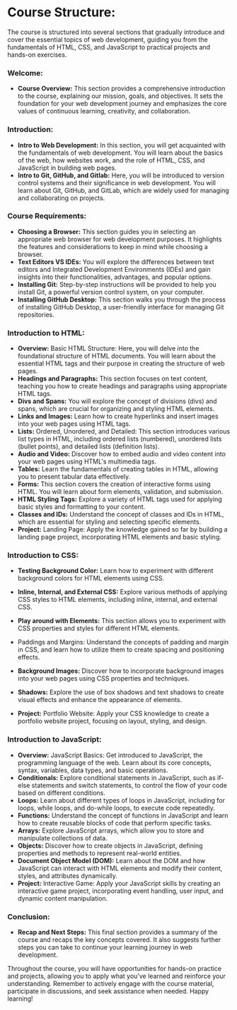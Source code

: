# Course Structure:

The course is structured into several sections that gradually introduce and cover the essential topics of web development, guiding you from the fundamentals of HTML, CSS, and JavaScript to practical projects and hands-on exercises.

### **Welcome:**

- **Course Overview:** This section provides a comprehensive introduction to the course, explaining our mission, goals, and objectives. It sets the foundation for your web development journey and emphasizes the core values of continuous learning, creativity, and collaboration.

### **Introduction:**

- **Intro to Web Development:** In this section, you will get acquainted with the fundamentals of web development. You will learn about the basics of the web, how websites work, and the role of HTML, CSS, and JavaScript in building web pages.
- **Intro to Git, GitHub, and Gitlab:** Here, you will be introduced to version control systems and their significance in web development. You will learn about Git, GitHub, and GitLab, which are widely used for managing and collaborating on projects.

### **Course Requirements:**

- **Choosing a Browser:** This section guides you in selecting an appropriate web browser for web development purposes. It highlights the features and considerations to keep in mind while choosing a browser.
- **Text Editors VS IDEs:** You will explore the differences between text editors and Integrated Development Environments (IDEs) and gain insights into their functionalities, advantages, and popular options.
- **Installing Git:** Step-by-step instructions will be provided to help you install Git, a powerful version control system, on your computer.
- **Installing GitHub Desktop:** This section walks you through the process of installing GitHub Desktop, a user-friendly interface for managing Git repositories.

### **Introduction to HTML:**

- **Overview:** Basic HTML Structure: Here, you will delve into the foundational structure of HTML documents. You will learn about the essential HTML tags and their purpose in creating the structure of web pages.
- **Headings and Paragraphs:** This section focuses on text content, teaching you how to create headings and paragraphs using appropriate HTML tags.
- **Divs and Spans:** You will explore the concept of divisions (divs) and spans, which are crucial for organizing and styling HTML elements.
- **Links and Images:** Learn how to create hyperlinks and insert images into your web pages using HTML tags.
- **Lists:** Ordered, Unordered, and Detailed: This section introduces various list types in HTML, including ordered lists (numbered), unordered lists (bullet points), and detailed lists (definition lists).
- **Audio and Video:** Discover how to embed audio and video content into your web pages using HTML's multimedia tags.
- **Tables:** Learn the fundamentals of creating tables in HTML, allowing you to present tabular data effectively.
- **Forms:** This section covers the creation of interactive forms using HTML. You will learn about form elements, validation, and submission.
- **HTML Styling Tags:** Explore a variety of HTML tags used for applying basic styles and formatting to your content.
- **Classes and IDs:** Understand the concept of classes and IDs in HTML, which are essential for styling and selecting specific elements.
- **Project:** Landing Page: Apply the knowledge gained so far by building a landing page project, incorporating HTML elements and basic styling.

### **Introduction to CSS:**

- **Testing Background Color:** Learn how to experiment with different background colors for HTML elements using CSS.
- **Inline, Internal, and External CSS:** Explore various methods of applying CSS styles to HTML elements, including inline, internal, and external CSS.
- **Play around with Elements:** This section allows you to experiment with CSS properties and styles for different HTML elements.
- Paddings and Margins: Understand the concepts of padding and margin in CSS, and learn how to utilize them to create spacing and positioning effects.
- **Background Images:** Discover how to incorporate background images into your web pages using CSS properties and techniques.
- **Shadows:** Explore the use of box shadows and text shadows to create visual effects and enhance the appearance of elements.

- **Project:** Portfolio Website: Apply your CSS knowledge to create a portfolio website project, focusing on layout, styling, and design.

### **Introduction to JavaScript:**

- **Overview:** JavaScript Basics: Get introduced to JavaScript, the programming language of the web. Learn about its core concepts, syntax, variables, data types, and basic operations.
- **Conditionals:** Explore conditional statements in JavaScript, such as if-else statements and switch statements, to control the flow of your code based on different conditions.
- **Loops:** Learn about different types of loops in JavaScript, including for loops, while loops, and do-while loops, to execute code repeatedly.
- **Functions:** Understand the concept of functions in JavaScript and learn how to create reusable blocks of code that perform specific tasks.
- **Arrays:** Explore JavaScript arrays, which allow you to store and manipulate collections of data.
- **Objects:** Discover how to create objects in JavaScript, defining properties and methods to represent real-world entities.
- **Document Object Model (DOM):** Learn about the DOM and how JavaScript can interact with HTML elements and modify their content, styles, and attributes dynamically.
- **Project:** Interactive Game: Apply your JavaScript skills by creating an interactive game project, incorporating event handling, user input, and dynamic content manipulation.

### **Conclusion:**

- **Recap and Next Steps:** This final section provides a summary of the course and recaps the key concepts covered. It also suggests further steps you can take to continue your learning journey in web development.

Throughout the course, you will have opportunities for hands-on practice and projects, allowing you to apply what you've learned and reinforce your understanding. Remember to actively engage with the course material, participate in discussions, and seek assistance when needed. Happy learning!
